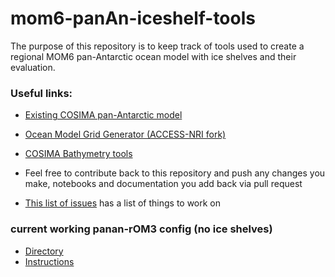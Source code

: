 # mom6-panAn-iceshelf-tools

The purpose of this repository is to keep track of tools used to create a regional MOM6 pan-Antarctic ocean model with ice shelves and their evaluation.

### Useful links:
- [Existing COSIMA pan-Antarctic model](https://github.com/COSIMA/mom6-panan)
- [Ocean Model Grid Generator (ACCESS-NRI fork)](https://github.com/ACCESS-NRI/ocean_model_grid_generator/tree/main)
- [COSIMA Bathymetry tools](https://github.com/COSIMA/bathymetry-tools)

- Feel free to contribute back to this repository and push any changes you make, notebooks and documentation you add back via pull request
- [This list of issues](https://github.com/claireyung/mom6-panAn-iceshelf-tools/issues) has a list of things to work on

### current working panan-rOM3 config (no ice shelves)

- [Directory](https://github.com/claireyung/access-om3-configs/tree/8km_jra_ryf_obc2-sapphirerapid-Charrassin2)
- [Instructions](https://github.com/claireyung/access-om3-configs/blob/8km_jra_ryf_obc2-sapphirerapid-Charrassin2/panantarctic_instructions.md)